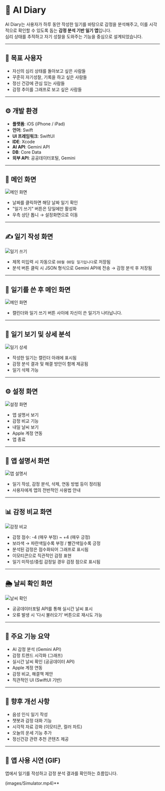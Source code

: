 # 🧠 AI Diary

AI Diary는 사용자가 하루 동안 작성한 일기를 바탕으로 감정을 분석해주고, 이를 시각적으로 확인할 수 있도록 돕는 **감정 분석 기반 일기 앱**입니다.  
심리 상태를 추적하고 자기 성찰을 도와주는 기능을 중심으로 설계되었습니다.

---

## 🎯 목표 사용자

- 자신의 심리 상태를 돌아보고 싶은 사람들  
- 꾸준히 자기성찰, 기록을 하고 싶은 사람들  
- 정신 건강에 관심 있는 사람들  
- 감정 추이를 그래프로 보고 싶은 사람들  

---

## ⚙️ 개발 환경


- **플랫폼**: iOS (iPhone / iPad)  
- **언어**: Swift  
- **UI 프레임워크**: SwiftUI  
- **IDE**: Xcode  
- **AI API**: Gemini API  
- **DB**: Core Data  
- **외부 API**: 공공데이터포털, Gemini  

---


## 📅 메인 화면

![메인 화면](images/main.png)

- 날짜를 클릭하면 해당 날짜 일기 확인  
- "일기 쓰기" 버튼은 당일에만 활성화  
- 우측 상단 톱니 → 설정화면으로 이동

---

## ✍️ 일기 작성 화면

![일기 쓰기](images/write.png)

- 제목 미입력 시 자동으로 `OO월 OO일 일기입니다`로 저장됨  
- 분석 버튼 클릭 시 JSON 형식으로 Gemini API에 전송 → 감정 분석 후 저장됨  

---

## 📅 일기를 쓴 후 메인 화면

![메인 화면](images/main2.png)

- 캘린더와 일기 쓰기 버튼 사이에 자신이 쓴 일기가 나타납니다. 

---

## 📖 일기 보기 및 상세 분석

![일기 상세](images/detail.png)

- 작성한 일기는 캘린더 아래에 표시됨  
- 감정 분석 결과 및 해결 방안이 함께 제공됨  
- 일기 삭제 가능

---

## ⚙️ 설정 화면

![설정 화면](images/setting.png)

- 앱 설명서 보기  
- 감정 비교 기능  
- 내일 날씨 보기  
- Apple 계정 연동  
- 앱 종료

---

## 📘 앱 설명서 화면

![앱 설명서](images/manual.png)

- 일기 작성, 감정 분석, 삭제, 연동 방법 등이 정리됨  
- 사용자에게 앱의 전반적인 사용법 안내

---

## 📊 감정 비교 화면

![감정 비교](images/compare.png)

- 감정 점수: -4 (매우 부정) ~ +4 (매우 긍정)  
- 보라색 → 파란색일수록 부정 / 빨간색일수록 긍정  
- 분석된 감정은 점수화되어 그래프로 표시됨  
- 이모티콘으로 직관적인 감정 표현  
- 일기 미작성/중립 감정일 경우 검정 점으로 표시됨

---

## 🌦️ 날씨 확인 화면

![날씨 확인](images/weather.png)

- 공공데이터포털 API를 통해 실시간 날씨 표시  
- 오류 발생 시 ‘다시 불러오기’ 버튼으로 재시도 가능

---

## 🚀 주요 기능 요약

- AI 감정 분석 (Gemini API)
- 감정 트렌드 시각화 (그래프)
- 실시간 날씨 확인 (공공데이터 API)
- Apple 계정 연동
- 감정 비교, 해결책 제안
- 직관적인 UI (SwiftUI 기반)

---

## 🔮 향후 개선 사항

- 음성 인식 일기 작성  
- 챗봇과 감정 대화 기능  
- 시각적 자료 강화 (이모티콘, 컬러 차트)  
- 오늘의 운세 기능 추가  
- 정신건강 관련 추천 콘텐츠 제공 

---

## 🎥 앱 사용 시연 (GIF)

앱에서 일기를 작성하고 감정 분석 결과를 확인하는 흐름입니다.

(images/Simulator.mp4)**
